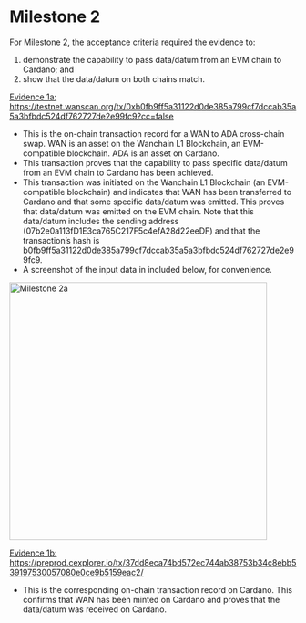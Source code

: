 # Milestone 2

For Milestone 2, the acceptance criteria required the evidence to:
1.	demonstrate the capability to pass data/datum from an EVM chain to Cardano; and
2.	show that the data/datum on both chains match.

<ins>Evidence 1a: https://testnet.wanscan.org/tx/0xb0fb9ff5a31122d0de385a799cf7dccab35a5a3bfbdc524df762727de2e99fc9?cc=false</ins>
-	This is the on-chain transaction record for a WAN to ADA cross-chain swap. WAN is an asset on the Wanchain L1 Blockchain, an EVM-compatible blockchain. ADA is an asset on Cardano.
-	This transaction proves that the capability to pass specific data/datum from an EVM chain to Cardano has been achieved. 
-	This transaction was initiated on the Wanchain L1 Blockchain (an EVM-compatible blockchain) and indicates that WAN has been transferred to Cardano and that some specific data/datum was emitted. This proves that data/datum was emitted on the EVM chain. Note that this data/datum includes the sending address (07b2e0a113fD1E3ca765C217F5c4efA28d22eeDF) and that the transaction’s hash is b0fb9ff5a31122d0de385a799cf7dccab35a5a3bfbdc524df762727de2e99fc9.
-	A screenshot of the input data in included below, for convenience.  
<img width="452" alt="Milestone 2a" src="https://github.com/user-attachments/assets/5765ebfc-ce0e-406a-8402-b80422ddb446" />

<ins>Evidence 1b: https://preprod.cexplorer.io/tx/37dd8eca74bd572ec744ab38753b34c8ebb539197530057080e0ce9b5159eac2/</ins> 
-	This is the corresponding on-chain transaction record on Cardano. This confirms that WAN has been minted on Cardano and proves that the data/datum was received on Cardano.
